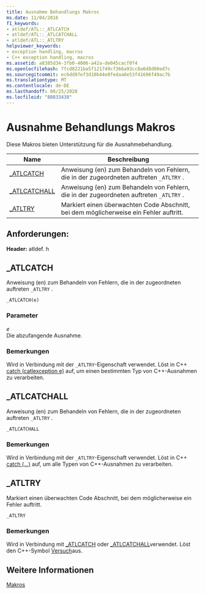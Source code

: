 ```yaml
---
title: Ausnahme Behandlungs Makros
ms.date: 11/04/2016
f1_keywords:
- atldef/ATL::_ATLCATCH
- atldef/ATL::_ATLCATCHALL
- atldef/ATL::_ATLTRY
helpviewer_keywords:
- exception handling, macros
- C++ exception handling, macros
ms.assetid: a8385d34-3fb0-4006-a42a-de045cacf0f4
ms.openlocfilehash: 7fcd8221ba5f121749cf366a93cc8a6d8d00ed7c
ms.sourcegitcommit: ec6dd97ef3d10b44e0fedaa8e53f41696f49ac7b
ms.translationtype: MT
ms.contentlocale: de-DE
ms.lasthandoff: 08/25/2020
ms.locfileid: "88833438"
---
```

# <a name="exception-handling-macros"></a>Ausnahme Behandlungs Makros

Diese Makros bieten Unterstützung für die Ausnahmebehandlung.

|Name|Beschreibung|
|-|-|
|[_ATLCATCH](#_atlcatch)|Anweisung (en) zum Behandeln von Fehlern, die in der zugeordneten auftreten `_ATLTRY` .|
|[_ATLCATCHALL](#_atlcatchall)|Anweisung (en) zum Behandeln von Fehlern, die in der zugeordneten auftreten `_ATLTRY` .|
|[_ATLTRY](#_atltry)|Markiert einen überwachten Code Abschnitt, bei dem möglicherweise ein Fehler auftritt.|

## <a name="requirements"></a>Anforderungen:

**Header:** atldef. h

## <a name="_atlcatch"></a><a name="_atlcatch"></a> _ATLCATCH

Anweisung (en) zum Behandeln von Fehlern, die in der zugeordneten auftreten `_ATLTRY` .

```
_ATLCATCH(e)
```

### <a name="parameters"></a>Parameter

*e*<br/>
Die abzufangende Ausnahme.

### <a name="remarks"></a>Bemerkungen

Wird in Verbindung mit der `_ATLTRY`-Eigenschaft verwendet. Löst in C++ [catch (catlexception e)](../../cpp/try-throw-and-catch-statements-cpp.md) auf, um einen bestimmten Typ von C++-Ausnahmen zu verarbeiten.

## <a name="_atlcatchall"></a><a name="_atlcatchall"></a> _ATLCATCHALL

Anweisung (en) zum Behandeln von Fehlern, die in der zugeordneten auftreten `_ATLTRY` .

```
_ATLCATCHALL
```

### <a name="remarks"></a>Bemerkungen

Wird in Verbindung mit der `_ATLTRY`-Eigenschaft verwendet. Löst in C++ [catch (...)](../../cpp/try-throw-and-catch-statements-cpp.md) auf, um alle Typen von C++-Ausnahmen zu verarbeiten.

## <a name="_atltry"></a><a name="_atltry"></a> _ATLTRY

Markiert einen überwachten Code Abschnitt, bei dem möglicherweise ein Fehler auftritt.

```
_ATLTRY
```

### <a name="remarks"></a>Bemerkungen

Wird in Verbindung mit [_ATLCATCH](#_atlcatch) oder [_ATLCATCHALL](#_atlcatchall)verwendet. Löst den C++-Symbol [Versuch](../../cpp/try-throw-and-catch-statements-cpp.md)aus.

## <a name="see-also"></a>Weitere Informationen

[Makros](../../atl/reference/atl-macros.md)
